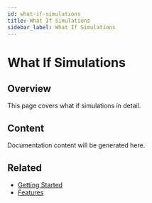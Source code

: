 ```yaml
---
id: what-if-simulations
title: What If Simulations
sidebar_label: What If Simulations
---
```


# What If Simulations

## Overview

This page covers what if simulations in detail.

## Content

Documentation content will be generated here.

## Related

- [Getting Started](/getting-started)
- [Features](/features)
